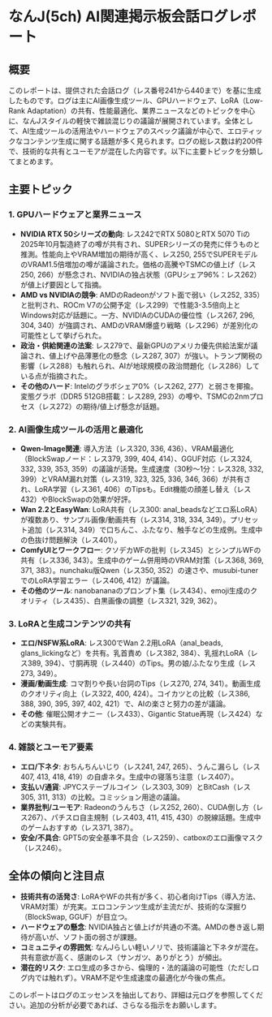 # なんJ(5ch) AI関連掲示板会話ログレポート

## 概要
このレポートは、提供された会話ログ（レス番号241から440まで）を基に生成したものです。ログは主にAI画像生成ツール、GPUハードウェア、LoRA（Low-Rank Adaptation）の共有、性能最適化、業界ニュースなどのトピックを中心に、なんJスタイルの軽快で雑談混じりの議論が展開されています。全体として、AI生成ツールの活用法やハードウェアのスペック議論が中心で、エロティックなコンテンツ生成に関する話題が多く見られます。ログの総レス数は約200件で、技術的な共有とユーモアが混在した内容です。以下に主要トピックを分類してまとめます。

## 主要トピック

### 1. GPUハードウェアと業界ニュース
- **NVIDIA RTX 50シリーズの動向**: レス242でRTX 5080とRTX 5070 Tiの2025年10月製造終了の噂が共有され、SUPERシリーズの発売に伴うものと推測。性能向上やVRAM増加の期待が高く、レス250, 255でSUPERモデルのVRAM1.5倍増加の噂が議論された。価格の高騰やTSMCの値上げ（レス250, 266）が懸念され、NVIDIAの独占状態（GPUシェア96%：レス262）が値上げ要因として指摘。
- **AMD vs NVIDIAの競争**: AMDのRadeonがソフト面で弱い（レス252, 335）と批判され、ROCm V7の公開予定（レス299）で性能3-3.5倍向上とWindows対応が話題に。一方、NVIDIAのCUDAの優位性（レス267, 296, 304, 340）が強調され、AMDのVRAM爆盛り戦略（レス296）が差別化の可能性として挙げられた。
- **政治・供給関連の法案**: レス279で、最新GPUのアメリカ優先供給法案が議論され、値上げや品薄悪化の懸念（レス287, 307）が強い。トランプ関税の影響（レス288）も触れられ、AIが地球規模の政治問題化（レス286）している点が指摘された。
- **その他のハード**: Intelのグラボシェア0%（レス262, 277）と弱さを揶揄。変態グラボ（DDR5 512GB搭載：レス289, 293）の噂や、TSMCの2nmプロセス（レス272）の期待/値上げ懸念が話題。

### 2. AI画像生成ツールの活用と最適化
- **Qwen-Image関連**: 導入方法（レス320, 336, 436）、VRAM最適化（BlockSwapノード：レス379, 399, 404, 414）、GGUF対応（レス324, 332, 339, 353, 359）の議論が活発。生成速度（30秒～1分：レス328, 332, 399）とVRAM漏れ対策（レス319, 323, 325, 336, 346, 366）が共有され、LoRA学習（レス361, 406）のTipsも。Edit機能の顔差し替え（レス432）やBlockSwapの効果が好評。
- **Wan 2.2とEasyWan**: LoRA共有（レス300: anal_beadsなどエロ系LoRA）が複数あり、サンプル画像/動画共有（レス314, 318, 334, 349）。プリセット追加（レス314, 349）で口ちんこ、ふたなり、触手などの生成例。生成中の色抜け問題解決（レス401）。
- **ComfyUIとワークフロー**: クソデカWFの批判（レス345）とシンプルWFの共有（レス336, 343）。生成中のゲーム併用時のVRAM対策（レス368, 369, 371, 383）。nunchaku版Qwen（レス350, 352）の速さや、musubi-tunerでのLoRA学習エラー（レス406, 412）が議論。
- **その他のツール**: nanobananaのプロンプト集（レス434）、emoji生成のクオリティ（レス435）、白黒画像の調整（レス321, 329, 362）。

### 3. LoRAと生成コンテンツの共有
- **エロ/NSFW系LoRA**: レス300でWan 2.2用LoRA（anal_beads, glans_lickingなど）を共有。乳首責め（レス382, 384）、乳揺れLoRA（レス389, 394）、寸胴再現（レス440）のTips。男の娘/ふたなり生成（レス273, 349）。
- **漫画/動画生成**: コマ割りや長い台詞のTips（レス270, 274, 341）。動画生成のクオリティ向上（レス322, 400, 424）。コイカツとの比較（レス386, 388, 390, 395, 397, 402, 421）で、AIの楽さと努力の差が議論。
- **その他**: 催眠公開オナニー（レス433）、Gigantic Statue再現（レス424）などの実験共有。

### 4. 雑談とユーモア要素
- **エロ/下ネタ**: おちんちんいじり（レス241, 247, 265）、うんこ漏らし（レス407, 413, 418, 419）の自虐ネタ。生成中の寝落ち注意（レス407）。
- **支払い/通貨**: JPYCステーブルコイン（レス303, 309）とBitCash（レス305, 311, 313）の比較。コミッション用途の議論。
- **業界批判/ユーモア**: Radeonのうんちさ（レス252, 260）、CUDA倒し方（レス267）、パチスロ自主規制（レス403, 411, 415, 430）の脱線話題。生成中のゲームおすすめ（レス371, 387）。
- **安全/不具合**: GPT5の安全基準不具合（レス259）、catboxのエロ画像マスク（レス246）。

## 全体の傾向と注目点
- **技術共有の活発さ**: LoRAやWFの共有が多く、初心者向けTips（導入方法、VRAM対策）が充実。エロコンテンツ生成が主流だが、技術的な深掘り（BlockSwap, GGUF）が目立つ。
- **ハードウェアの懸念**: NVIDIA独占と値上げが共通の不満。AMDの巻き返し期待が高いが、ソフト面の弱さが課題。
- **コミュニティの雰囲気**: なんJらしい軽いノリで、技術議論と下ネタが混在。共有意欲が高く、感謝のレス（サンガツ、ありがとう）が頻出。
- **潜在的リスク**: エロ生成の多さから、倫理的・法的議論の可能性（ただしログ内では触れず）。VRAM不足や生成速度の最適化が今後の焦点。

このレポートはログのエッセンスを抽出しており、詳細は元ログを参照してください。追加の分析が必要であれば、さらなる指示をお願いします。